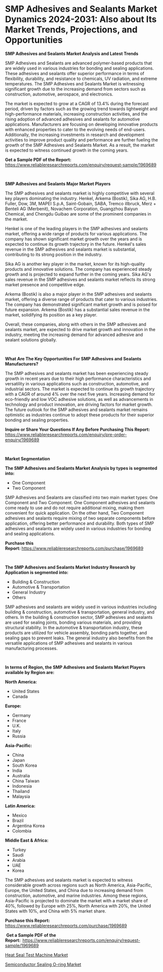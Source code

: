 <p><h1>SMP Adhesives and Sealants Market Dynamics 2024-2031: Also about Its Market Trends, Projections, and Opportunities</h1></p><p><strong>SMP Adhesives and Sealants Market Analysis and Latest Trends</strong></p>
<p><p>SMP Adhesives and Sealants are advanced polymer-based products that are widely used in various industries for bonding and sealing applications. These adhesives and sealants offer superior performance in terms of flexibility, durability, and resistance to chemicals, UV radiation, and extreme temperatures. The SMP Adhesives and Sealants Market is witnessing significant growth due to the increasing demand from sectors such as construction, automotive, aerospace, and electronics.</p><p>The market is expected to grow at a CAGR of 13.4% during the forecast period, driven by factors such as the growing trend towards lightweight and high-performance materials, increasing construction activities, and the rising adoption of advanced adhesives and sealants for automotive applications. Manufacturers are focusing on developing innovative products with enhanced properties to cater to the evolving needs of end-users. Additionally, the increasing investments in research and development activities to improve product quality and performance are further fueling the growth of the SMP Adhesives and Sealants Market. As a result, the market is expected to witness continued growth in the coming years.</p></p>
<p><strong>Get a Sample PDF of the Report:&nbsp;</strong> <a href="https://www.reliableresearchreports.com/enquiry/request-sample/1969689">https://www.reliableresearchreports.com/enquiry/request-sample/1969689</a></p>
<p>&nbsp;</p>
<p><strong>SMP Adhesives and Sealants Major Market Players</strong></p>
<p><p>The SMP adhesives and sealants market is highly competitive with several key players dominating the industry. Henkel, Arkema (Bostik), Sika AG, H.B. Fuller, Dow, 3M, MAPEI S.p.A, Saint-Gobain, SABA, Tremco illbruck, Merz + Benteli AG (Merbenit), Novachem Corporation, Guangzhou Baiyun Chemical, and Chengdu Guibao are some of the prominent companies in the market.</p><p>Henkel is one of the leading players in the SMP adhesives and sealants market, offering a wide range of products for various applications. The company has shown significant market growth over the years and is expected to continue its growth trajectory in the future. Henkel's sales revenue in the SMP adhesives and sealants market is substantial, contributing to its strong position in the industry.</p><p>Sika AG is another key player in the market, known for its high-quality products and innovative solutions. The company has experienced steady growth and is projected to expand further in the coming years. Sika AG's sales revenue in the SMP adhesives and sealants market reflects its strong market presence and competitive edge.</p><p>Arkema (Bostik) is also a major player in the SMP adhesives and sealants market, offering a diverse range of products that cater to various industries. The company has demonstrated significant market growth and is poised for future expansion. Arkema (Bostik) has a substantial sales revenue in the market, solidifying its position as a key player.</p><p>Overall, these companies, along with others in the SMP adhesives and sealants market, are expected to drive market growth and innovation in the industry, meeting the increasing demand for advanced adhesive and sealant solutions globally.</p></p>
<p>&nbsp;</p>
<p><strong>What Are The Key Opportunities For SMP Adhesives and Sealants Manufacturers?</strong></p>
<p><p>The SMP adhesives and sealants market has been experiencing steady growth in recent years due to their high performance characteristics and versatility in various applications such as construction, automotive, and industrial sectors. The market is expected to continue its growth trajectory with a CAGR of around 4% over the next five years. Increasing demand for eco-friendly and low VOC adhesive solutions, as well as advancements in technology and product innovation, are driving factors for market growth. The future outlook for the SMP adhesives and sealants market remains optimistic as industries continue to adopt these products for their superior bonding and sealing properties.</p></p>
<p><strong>Inquire or Share Your Questions If Any Before Purchasing This Report:</strong> <a href="https://www.reliableresearchreports.com/enquiry/pre-order-enquiry/1969689">https://www.reliableresearchreports.com/enquiry/pre-order-enquiry/1969689</a></p>
<p>&nbsp;</p>
<p><strong>Market Segmentation</strong></p>
<p><strong>The SMP Adhesives and Sealants Market Analysis by types is segmented into:</strong></p>
<p><ul><li>One Component</li><li>Two Component</li></ul></p>
<p><p>SMP Adhesives and Sealants are classified into two main market types: One Component and Two Component. One Component adhesives and sealants come ready to use and do not require additional mixing, making them convenient for quick application. On the other hand, Two Component adhesives and sealants require mixing of two separate components before application, offering better performance and durability. Both types of SMP adhesives and sealants are widely used in various industries for bonding and sealing applications.</p></p>
<p><strong>Purchase this Report:&nbsp;</strong><a href="https://www.reliableresearchreports.com/purchase/1969689">https://www.reliableresearchreports.com/purchase/1969689</a></p>
<p>&nbsp;</p>
<p><strong>The SMP Adhesives and Sealants Market Industry Research by Application is segmented into:</strong></p>
<p><ul><li>Building & Construction</li><li>Automotive & Transportation</li><li>General Industry</li><li>Others</li></ul></p>
<p><p>SMP adhesives and sealants are widely used in various industries including building & construction, automotive & transportation, general industry, and others. In the building & construction sector, SMP adhesives and sealants are used for sealing joints, bonding various materials, and providing structural stability. In the automotive & transportation industry, these products are utilized for vehicle assembly, bonding parts together, and sealing gaps to prevent leaks. The general industry also benefits from the versatile applications of SMP adhesives and sealants in various manufacturing processes.</p></p>
<p>&nbsp;</p>
<p><strong>In terms of Region, the SMP Adhesives and Sealants Market Players available by Region are:</strong></p>
<p>
    <p> <strong> North America: </strong>
        <ul>
            <li>United States</li>
            <li>Canada</li>
        </ul>
        </p> 
    <p> <strong> Europe: </strong>
        <ul>
            <li>Germany</li>
            <li>France</li>
            <li>U.K.</li>
            <li>Italy</li>
            <li>Russia</li>
        </ul>
        </p> 
    <p> <strong> Asia-Pacific: </strong>
        <ul>
            <li>China</li>
            <li>Japan</li>
            <li>South Korea</li>
            <li>India</li>
            <li>Australia</li>
            <li>China Taiwan</li>
            <li>Indonesia</li>
            <li>Thailand</li>
            <li>Malaysia</li>
        </ul>
        </p> 
    <p> <strong> Latin America: </strong>
        <ul>
            <li>Mexico</li>
            <li>Brazil</li>
            <li>Argentina Korea</li>
            <li>Colombia</li>
        </ul>
        </p> 
    <p> <strong> Middle East & Africa: </strong>
        <ul>
            <li>Turkey</li>
            <li>Saudi</li>
            <li>Arabia</li>
            <li>UAE</li>
            <li>Korea</li>
        </ul>
    </p>
    </p>
<p><p>The SMP adhesives and sealants market is expected to witness considerable growth across regions such as North America, Asia-Pacific, Europe, the United States, and China due to increasing demand from construction, automotive, and marine industries. Among these regions, Asia-Pacific is projected to dominate the market with a market share of 40%, followed by Europe with 25%, North America with 20%, the United States with 10%, and China with 5% market share.</p></p>
<p><strong>Purchase this Report: </strong><a href="https://www.reliableresearchreports.com/purchase/1969689">https://www.reliableresearchreports.com/purchase/1969689</a></p>
<p>&nbsp;<strong>Get a Sample PDF of the Report:&nbsp;&nbsp;</strong><a href="https://www.reliableresearchreports.com/enquiry/request-sample/1969689">https://www.reliableresearchreports.com/enquiry/request-sample/1969689</a></p>
<p><strong></strong></p>
<p><p><a href="https://extreme-scabiosa-c81.notion.site/Heat-Seal-Test-Machine-Market-Size-Focuses-on-Market-Dynamics-In-Depth-Analysis-and-Future-Projecti-a4f6c32c1ca54583b525d7e68689b3de">Heat Seal Test Machine Market</a></p><p><a href="https://github.com/brentleyjimmiealvaradoz4l1rea/Market-Research-Report-List-1/blob/main/semiconductor-sealing-o-ring-market.md">Semiconductor Sealing O-ring Market</a></p></p>